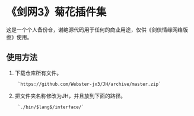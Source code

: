 《剑网3》菊花插件集
==================

这是一个个人备份仓，谢绝源代码用于任何的商业用途，仅供《剑侠情缘网络版叁》使用。

使用方法
-----------------------
1. 下载仓库所有文件。

        `https://github.com/Webster-jx3/JH/archive/master.zip`
		
2. 把文件夹名称修改为JH，并且放到下面的路径。

        `./bin/$lang$/interface/`